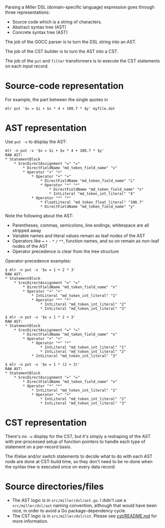 Parsing a Miller DSL (domain-specific language) expression goes through three representations:

* Source code which is a string of characters.
* Abstract syntax tree (AST)
* Concrete syntax tree (AST)

The job of the GOCC parser is to turn the DSL string into an AST.

The job of the CST builder is to turn the AST into a CST.

The job of the `put` and `filter` transformers is to execute the CST statements on each input record.

# Source-code representation

For example, the part between the single quotes in

`mlr put '$v = $i + $x * 4 + 100.7 * $y' myfile.dat`

# AST representation

Use `put -v` to display the AST:

```
mlr -n put -v '$v = $i + $x * 4 + 100.7 * $y'
RAW AST:
* StatementBlock
    * SrecDirectAssignment "=" "="
        * DirectFieldName "md_token_field_name" "v"
        * Operator "+" "+"
            * Operator "+" "+"
                * DirectFieldName "md_token_field_name" "i"
                * Operator "*" "*"
                    * DirectFieldName "md_token_field_name" "x"
                    * IntLiteral "md_token_int_literal" "4"
            * Operator "*" "*"
                * FloatLiteral "md_token_float_literal" "100.7"
                * DirectFieldName "md_token_field_name" "y"
```

Note the following about the AST:

* Parentheses, commas, semicolons, line endings, whitespace are all stripped away
* Variable names and literal values remain as leaf nodes of the AST
* Operators like `=` `+` `-` `*` `/` `**`, function names, and so on remain as non-leaf nodes of the AST
* Operator precedence is clear from the tree structure

Operator-precedence examples:

```
$ mlr -n put -v '$x = 1 + 2 * 3'
RAW AST:
* StatementBlock
    * SrecDirectAssignment "=" "="
        * DirectFieldName "md_token_field_name" "x"
        * Operator "+" "+"
            * IntLiteral "md_token_int_literal" "1"
            * Operator "*" "*"
                * IntLiteral "md_token_int_literal" "2"
                * IntLiteral "md_token_int_literal" "3"
```

```
$ mlr -n put -v '$x = 1 * 2 + 3'
RAW AST:
* StatementBlock
    * SrecDirectAssignment "=" "="
        * DirectFieldName "md_token_field_name" "x"
        * Operator "+" "+"
            * Operator "*" "*"
                * IntLiteral "md_token_int_literal" "1"
                * IntLiteral "md_token_int_literal" "2"
            * IntLiteral "md_token_int_literal" "3"
```

```
$ mlr -n put -v '$x = 1 * (2 + 3)'
RAW AST:
* StatementBlock
    * SrecDirectAssignment "=" "="
        * DirectFieldName "md_token_field_name" "x"
        * Operator "*" "*"
            * IntLiteral "md_token_int_literal" "1"
            * Operator "+" "+"
                * IntLiteral "md_token_int_literal" "2"
                * IntLiteral "md_token_int_literal" "3"
```

# CST representation

There's no `-v` display for the CST, but it's simply a reshaping of the AST
with pre-processed setup of function pointers to handle each type of statement
on a per-record basis.

The if/else and/or switch statements to decide what to do with each AST node
are done at CST-build time, so they don't need to be re-done when the syntax
tree is executed once on every data record.

# Source directories/files

* The AST logic is in `src/miller/dsl/ast.go`.  I didn't use a `src/miller/dsl/ast` naming convention, although that would have been nice, in order to avoid a Go package-dependency cycle.
* The CST logic is in `src/miller/dsl/cst`. Please see [cst/README.md](https://github.com/johnkerl/miller/blob/master/go/src/miller/dsl/cst/README.md) for more information.

